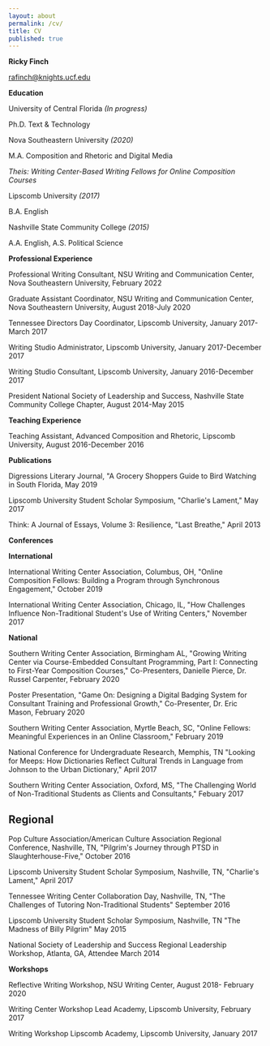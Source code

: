 ```yaml
---
layout: about
permalink: /cv/
title: CV
published: true
---
```



**Ricky Finch**

rafinch@knights.ucf.edu

**Education**

University of Central Florida *(In progress)*

Ph.D. Text & Technology

Nova Southeastern University *(2020)*

M.A. Composition and Rhetoric and Digital Media

*Theis: Writing Center-Based Writing Fellows for Online Composition
Courses*

Lipscomb University *(2017)*

B.A. English

Nashville State Community College *(2015)*

A.A. English, A.S. Political Science

**Professional Experience**

Professional Writing Consultant, NSU Writing and Communication Center,
Nova Southeastern University, February 2022

Graduate Assistant Coordinator, NSU Writing and Communication Center,
Nova Southeastern University, August 2018-July 2020

Tennessee Directors Day Coordinator, Lipscomb University, January
2017-March 2017

Writing Studio Administrator, Lipscomb University, January 2017-December
2017

Writing Studio Consultant, Lipscomb University, January 2016-December
2017

President National Society of Leadership and Success, Nashville State
Community College Chapter, August 2014-May 2015

**Teaching Experience**

Teaching Assistant, Advanced Composition and Rhetoric, Lipscomb
University, August 2016-December 2016

**Publications**

Digressions Literary Journal, \"A Grocery Shoppers Guide to Bird
Watching in South Florida, May 2019

Lipscomb University Student Scholar Symposium, \"Charlie\'s Lament,\"
May 2017

Think: A Journal of Essays, Volume 3: Resilience, \"Last Breathe,\"
April 2013

**Conferences**

**International**

International Writing Center Association, Columbus, OH, \"Online
Composition Fellows: Building a Program through Synchronous
Engagement,\" October 2019

International Writing Center Association, Chicago, IL, \"How Challenges
Influence Non-Traditional Student\'s Use of Writing Centers,\" November
2017

**National**

Southern Writing Center Association, Birmingham AL, \"Growing Writing
Center via Course-Embedded Consultant Programming, Part I: Connecting to
First-Year Composition Courses,\" Co-Presenters, Danielle Pierce, Dr.
Russel Carpenter, February 2020

Poster Presentation, \"Game On: Designing a Digital Badging System for
Consultant Training and Professional Growth,\" Co-Presenter, Dr. Eric
Mason, February 2020

Southern Writing Center Association, Myrtle Beach, SC, \"Online Fellows:
Meaningful Experiences in an Online Classroom,\" February 2019

National Conference for Undergraduate Research, Memphis, TN \"Looking
for Meeps: How Dictionaries Reflect Cultural Trends in Language from
Johnson to the Urban Dictionary,\" April 2017

Southern Writing Center Association, Oxford,  MS, \"The Challenging World
of Non-Traditional Students as Clients and Consultants," Febuary 2017

## Regional

Pop Culture Association/American Culture Association Regional
Conference, Nashville, TN, \"Pilgrim\'s Journey through PTSD in
Slaughterhouse-Five,\" October 2016

Lipscomb University Student Scholar Symposium, Nashville, TN,
\"Charlie\'s Lament,\" April 2017

Tennessee Writing Center Collaboration Day, Nashville, TN, \"The
Challenges of Tutoring Non-Traditional Students\" September 2016

Lipscomb University Student Scholar Symposium, Nashville, TN \"The
Madness of Billy Pilgrim\" May 2015

National Society of Leadership and Success Regional Leadership Workshop,
Atlanta, GA, Attendee March 2014

**Workshops**

Reflective Writing Workshop, NSU Writing Center, August 2018- February
2020

Writing Center Workshop Lead Academy, Lipscomb University, February 2017

Writing Workshop Lipscomb Academy, Lipscomb University, January 2017
